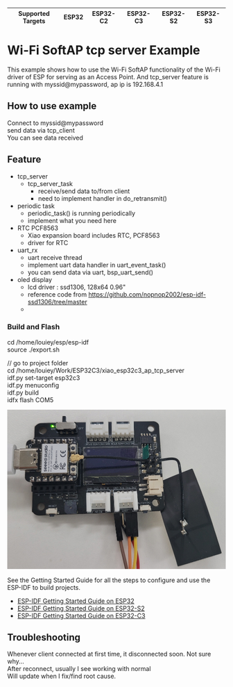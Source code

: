 | Supported Targets | ESP32 | ESP32-C2 | ESP32-C3 | ESP32-S2 | ESP32-S3 |
| ----------------- | ----- | -------- | -------- | -------- | -------- |

# Wi-Fi SoftAP tcp server Example

This example shows how to use the Wi-Fi SoftAP functionality of the Wi-Fi driver of ESP for serving as an Access Point.
And tcp_server feature is running with myssid@mypassword, ap ip is 192.168.4.1

## How to use example

Connect to myssid@mypassword</br>
send data via tcp_client</br>
You can see data received</br>

## Feature
- tcp_server
  - tcp_server_task
    - receive/send data to/from client
    - need to implement handler in do_retransmit()
- periodic task
  - periodic_task() is running periodically
  - implement what you need here
- RTC PCF8563
  - Xiao expansion board includes RTC, PCF8563
  - driver for RTC
- uart_rx
  - uart receive thread
  - implement uart data handler in uart_event_task()
  - you can send data via uart, bsp_uart_send()
- oled display
  - lcd driver : ssd1306, 128x64 0.96"
  - reference code from https://github.com/nopnop2002/esp-idf-ssd1306/tree/master
  - 


### Build and Flash

cd /home/louiey/esp/esp-idf </br>
source ./export.sh

// go to project folder </br>
cd /home/louiey/Work/ESP32C3/xiao_esp32c3_ap_tcp_server </br>
idf.py set-target esp32c3 </br>
idf.py menuconfig </br>
idf.py build </br>
idfx flash COM5 </br>

![Alt text](xiao-c3.jpg)

See the Getting Started Guide for all the steps to configure and use the ESP-IDF to build projects.

* [ESP-IDF Getting Started Guide on ESP32](https://docs.espressif.com/projects/esp-idf/en/latest/esp32/get-started/index.html)
* [ESP-IDF Getting Started Guide on ESP32-S2](https://docs.espressif.com/projects/esp-idf/en/latest/esp32s2/get-started/index.html)
* [ESP-IDF Getting Started Guide on ESP32-C3](https://docs.espressif.com/projects/esp-idf/en/latest/esp32c3/get-started/index.html)

## Troubleshooting

Whenever client connected at first time, it disconnected soon. Not sure why...</br>
After reconnect, usually I see working with normal</br>
Will update when I fix/find root cause.</br>
